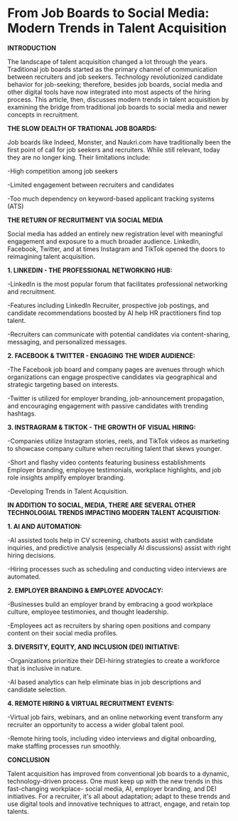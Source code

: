 # From Job Boards to Social Media: Modern Trends in Talent Acquisition

**INTRODUCTION**

The landscape of talent acquisition changed a lot through the years. Traditional job boards started as the primary channel of communication between recruiters and job seekers. Technology revolutionized candidate behavior for job-seeking; therefore, besides job boards, social media and other digital tools have now integrated into most aspects of the hiring process. This article, then, discusses modern trends in talent acquisition by examining the bridge from traditional job boards to social media and newer concepts in recruitment.

**THE SLOW DEALTH OF TRATIONAL JOB BOARDS:**

Job boards like Indeed, Monster, and Naukri.com have traditionally been the first point of call for job seekers and recruiters. While still relevant, today they are no longer king. Their limitations include:

-High competition among job seekers

-Limited engagement between recruiters and candidates

-Too much dependency on keyword-based applicant tracking systems (ATS)

**THE RETURN OF RECRUITMENT VIA SOCIAL MEDIA**

Social media has added an entirely new registration level with meaningful engagement and exposure to a much broader audience. LinkedIn, Facebook, Twitter, and at times Instagram and TikTok opened the doors to reimagining talent acquisition.

**1. LINKEDIN - THE PROFESSIONAL NETWORKING HUB:**

-LinkedIn is the most popular forum that facilitates professional networking and recruitment.

-Features including LinkedIn Recruiter, prospective job postings, and candidate recommendations boosted by AI help HR practitioners find top talent.

-Recruiters can communicate with potential candidates via content-sharing, messaging, and personalized messages.

**2. FACEBOOK & TWITTER - ENGAGING THE WIDER AUDIENCE:**

-The Facebook job board and company pages are avenues through which organizations can engage prospective candidates via geographical and strategic targeting based on interests.

-Twitter is utilized for employer branding, job-announcement propagation, and encouraging engagement with passive candidates with trending hashtags.

**3. INSTRAGRAM & TIKTOK - THE GROWTH OF VISUAL HIRING:**

-Companies utilize Instagram stories, reels, and TikTok videos as marketing to showcase company culture when recruiting talent that skews younger.

-Short and flashy video contents featuring business establishments Employer branding, employee testimonials, workplace highlights, and job role insights amplify employer branding. 

-Developing Trends in Talent Acquisition. 

**IN ADDITION TO SOCIAL, MEDIA, THERE ARE SEVERAL OTHER TECHNOLOGIAL TRENDS IMPACTING MODERN TALENT ACQUISITION:**

**1. AI AND AUTOMATION:**

-AI assisted tools help in CV screening, chatbots assist with candidate inquiries, and predictive analysis (especially AI discussions) assist with right hiring decisions. 

-Hiring processes such as scheduling and conducting video interviews are automated. 

**2. EMPLOYER BRANDING & EMPLOYEE ADVOCACY:**

-Businesses build an employer brand by embracing a good workplace culture, employee testimonies, and thought leadership. 

-Employees act as recruiters by sharing open positions and company content on their social media profiles. 

**3. DIVERSITY, EQUITY, AND INCLUSION (DEI) INITIATIVE:**

-Organizations prioritize their DEI-hiring strategies to create a workforce that is inclusive in nature. 

-AI based analytics can help eliminate bias in job descriptions and candidate selection. 

**4. REMOTE HIRING & VIRTUAL RECRUITMENT EVENTS:**

-Virtual job fairs, webinars, and an online networking event transform any recruiter an opportunity to access a wider global talent pool. 

-Remote hiring tools, including video interviews and digital onboarding, make staffing processes run smoothly. 

**CONCLUSION** 

Talent acquisition has improved from conventional job boards to a dynamic, technology-driven process. One must keep up with the new trends in this fast-changing workplace- social media, AI, employer branding, and DEI initiatives. For a recruiter, it's all about adaptation; adapt to these trends and use digital tools and innovative techniques to attract, engage, and retain top talents. 
